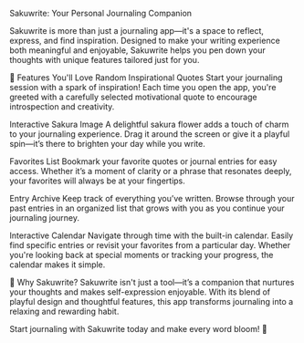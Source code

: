 Sakuwrite: Your Personal Journaling Companion

Sakuwrite is more than just a journaling app—it's a space to reflect, express, and find inspiration. Designed to make your writing experience both meaningful and enjoyable, Sakuwrite helps you pen down your thoughts with unique features tailored just for you.

🌸 Features You'll Love
Random Inspirational Quotes
Start your journaling session with a spark of inspiration! Each time you open the app, you're greeted with a carefully selected motivational quote to encourage introspection and creativity.

Interactive Sakura Image
A delightful sakura flower adds a touch of charm to your journaling experience. Drag it around the screen or give it a playful spin—it’s there to brighten your day while you write.

Favorites List
Bookmark your favorite quotes or journal entries for easy access. Whether it’s a moment of clarity or a phrase that resonates deeply, your favorites will always be at your fingertips.

Entry Archive
Keep track of everything you’ve written. Browse through your past entries in an organized list that grows with you as you continue your journaling journey.

Interactive Calendar
Navigate through time with the built-in calendar. Easily find specific entries or revisit your favorites from a particular day. Whether you're looking back at special moments or tracking your progress, the calendar makes it simple.

🌟 Why Sakuwrite?
Sakuwrite isn't just a tool—it’s a companion that nurtures your thoughts and makes self-expression enjoyable. With its blend of playful design and thoughtful features, this app transforms journaling into a relaxing and rewarding habit.

Start journaling with Sakuwrite today and make every word bloom! 🌸
